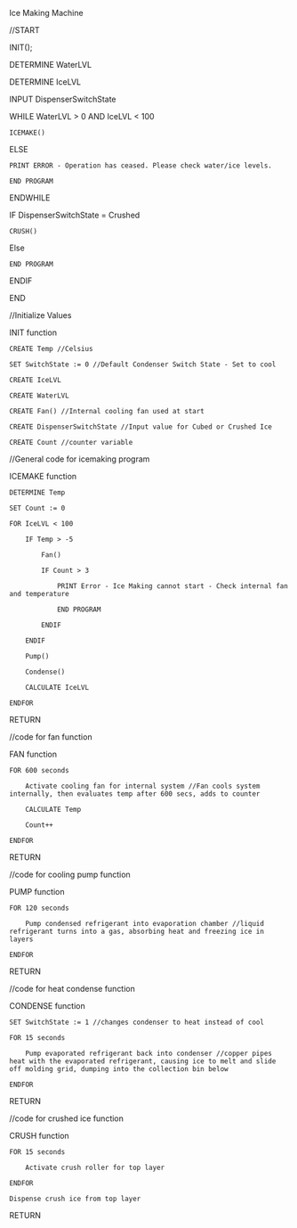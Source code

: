 Ice Making Machine

//START

INIT();

DETERMINE WaterLVL

DETERMINE IceLVL

INPUT DispenserSwitchState

WHILE WaterLVL > 0 AND IceLVL < 100

    ICEMAKE()

ELSE

    PRINT ERROR - Operation has ceased. Please check water/ice levels.

    END PROGRAM

ENDWHILE

IF DispenserSwitchState = Crushed

    CRUSH()

Else

    END PROGRAM

ENDIF

END

//Initialize Values

INIT function

    CREATE Temp //Celsius

    SET SwitchState := 0 //Default Condenser Switch State - Set to cool

    CREATE IceLVL 

    CREATE WaterLVL

    CREATE Fan() //Internal cooling fan used at start

    CREATE DispenserSwitchState //Input value for Cubed or Crushed Ice

    CREATE Count //counter variable



//General code for icemaking program

ICEMAKE function

    DETERMINE Temp

    SET Count := 0

    FOR IceLVL < 100

        IF Temp > -5

            Fan()

            IF Count > 3

                PRINT Error - Ice Making cannot start - Check internal fan and temperature

                END PROGRAM

            ENDIF

        ENDIF

        Pump()

        Condense()

        CALCULATE IceLVL

    ENDFOR

RETURN



//code for fan function

FAN function

    FOR 600 seconds

        Activate cooling fan for internal system //Fan cools system internally, then evaluates temp after 600 secs, adds to counter

        CALCULATE Temp

        Count++

    ENDFOR

RETURN



//code for cooling pump function

PUMP function

    FOR 120 seconds

        Pump condensed refrigerant into evaporation chamber //liquid refrigerant turns into a gas, absorbing heat and freezing ice in layers

    ENDFOR

RETURN



//code for heat condense function

CONDENSE function

    SET SwitchState := 1 //changes condenser to heat instead of cool

    FOR 15 seconds

        Pump evaporated refrigerant back into condenser //copper pipes heat with the evaporated refrigerant, causing ice to melt and slide off molding grid, dumping into the collection bin below
    
    ENDFOR

RETURN


//code for crushed ice function

CRUSH function

    FOR 15 seconds

        Activate crush roller for top layer

    ENDFOR

    Dispense crush ice from top layer

RETURN
    
    


        


        

   


